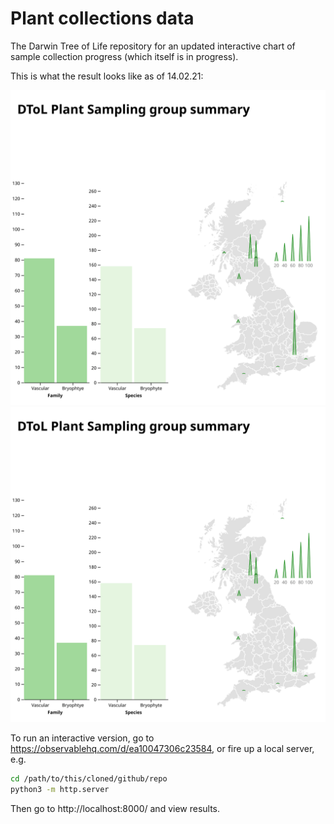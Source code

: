 # Plant collections data

The Darwin Tree of Life repository for an updated interactive chart of sample collection progress (which itself is in progress). 

This is what the result looks like as of 14.02.21:

![Alt text](./dtol-plant-group.svg)
<img src="./dtol-plant-group.svg">

To run an interactive version, go to https://observablehq.com/d/ea10047306c23584, or fire up a local server, e.g.

```bash
cd /path/to/this/cloned/github/repo
python3 -m http.server
```

Then go to http://localhost:8000/ and view results.